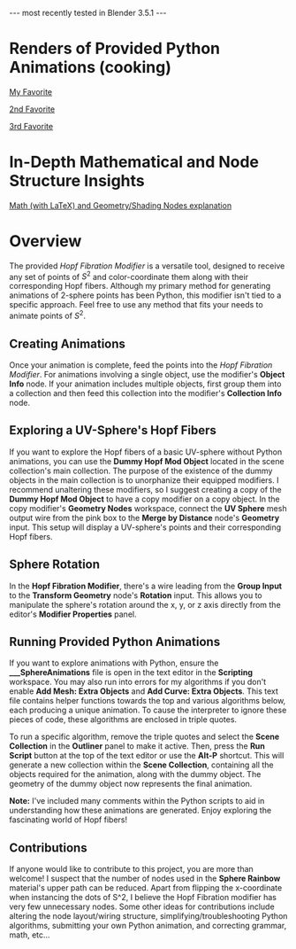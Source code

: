 --- most recently tested in Blender 3.5.1 ---

# **Renders of Provided Python Animations (cooking)**
[My Favorite](https://www.overleaf.com/read/cnchjmcvnpqt)

[2nd Favorite](https://www.overleaf.com/read/cnchjmcvnpqt)

[3rd Favorite](https://www.overleaf.com/read/cnchjmcvnpqt)

# **In-Depth Mathematical and Node Structure Insights**
[Math (with LaTeX) and Geometry/Shading Nodes explanation](https://www.overleaf.com/read/cnchjmcvnpqt)

# **Overview**
The provided *Hopf Fibration Modifier* is a versatile tool, designed to receive any set of points of $S^2$ and color-coordinate them along with their corresponding Hopf fibers. Although my primary method for generating animations of 2-sphere points has been Python, this modifier isn't tied to a specific approach. Feel free to use any method that fits your needs to animate points of $S^2$.

## **Creating Animations**

Once your animation is complete, feed the points into the *Hopf Fibration Modifier*. For animations involving a single object, use the modifier's **Object Info** node. If your animation includes multiple objects, first group them into a collection and then feed this collection into the modifier's **Collection Info** node.

## **Exploring a UV-Sphere's Hopf Fibers**

If you want to explore the Hopf fibers of a basic UV-sphere without Python animations, you can use the **Dummy Hopf Mod Object** located in the scene collection's main collection. The purpose of the existence of the dummy objects in the main collection is to unorphanize their equipped modifiers. I recommend unaltering these modifiers, so I suggest creating a copy of the **Dummy Hopf Mod Object** to have a copy modifier on a copy object. In the copy modifier's **Geometry Nodes** workspace, connect the **UV Sphere** mesh output wire from the pink box to the **Merge by Distance** node's **Geometry** input. This setup will display a UV-sphere's points and their corresponding Hopf fibers.

## **Sphere Rotation**

In the **Hopf Fibration Modifier**, there's a wire leading from the **Group Input** to the **Transform Geometry** node's **Rotation** input. This allows you to manipulate the sphere's rotation around the x, y, or z axis directly from the editor's **Modifier Properties** panel.

## **Running Provided Python Animations**

If you want to explore animations with Python, ensure the **___SphereAnimations** file is open in the text editor in the **Scripting** workspace. You may also run into errors for my algorithms if you don't enable **Add Mesh: Extra Objects** and **Add Curve: Extra Objects**. This text file contains helper functions towards the top and various algorithms below, each producing a unique animation. To cause the interpreter to ignore these pieces of code, these algorithms are enclosed in triple quotes.

To run a specific algorithm, remove the triple quotes and select the **Scene Collection** in the **Outliner** panel to make it active. Then, press the **Run Script** button at the top of the text editor or use the **Alt-P** shortcut. This will generate a new collection within the **Scene Collection**, containing all the objects required for the animation, along with the dummy object. The geometry of the dummy object now represents the final animation.

**Note:** I've included many comments within the Python scripts to aid in understanding how these animations are generated. Enjoy exploring the fascinating world of Hopf fibers!

## **Contributions**

If anyone would like to contribute to this project, you are more than welcome! I suspect that the number of nodes used in the **Sphere Rainbow** material's upper path can be reduced. Apart from flipping the x-coordinate when instancing the dots of S^2, I believe the Hopf Fibration modifier has very few unnecessary nodes. Some other ideas for contributions include altering the node layout/wiring structure, simplifying/troubleshooting Python algorithms, submitting your own Python animation, and correcting grammar, math, etc...












